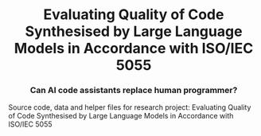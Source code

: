 # <center> Evaluating Quality of Code Synthesised by Large Language Models in Accordance with ISO/IEC 5055 </center>
### <center>Can AI code assistants replace human programmer? </center>
Source code, data and helper files for research project: Evaluating Quality of Code Synthesised by Large Language Models in Accordance with ISO/IEC 5055

